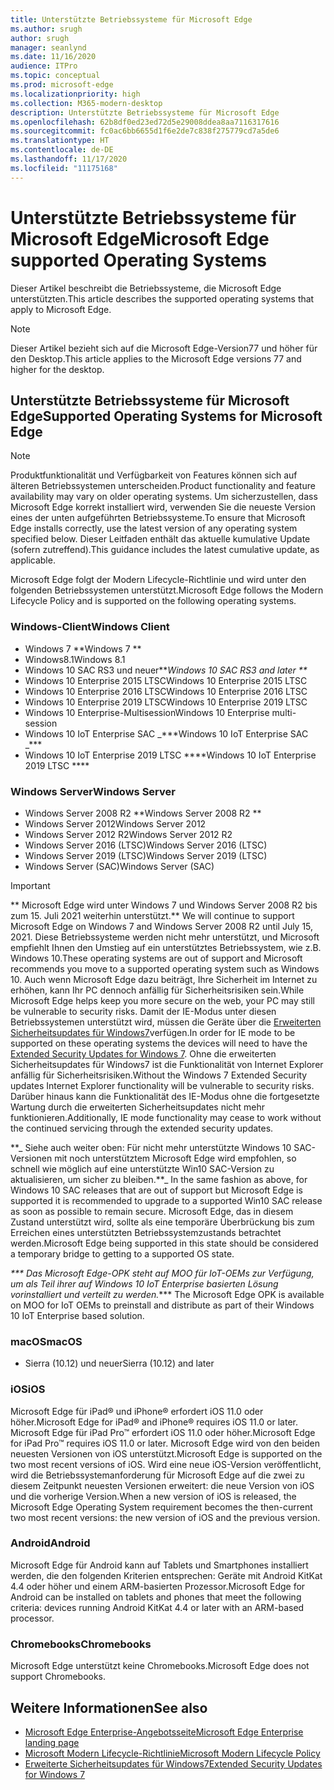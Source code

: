 ```yaml
---
title: Unterstützte Betriebssysteme für Microsoft Edge
ms.author: srugh
author: srugh
manager: seanlynd
ms.date: 11/16/2020
audience: ITPro
ms.topic: conceptual
ms.prod: microsoft-edge
ms.localizationpriority: high
ms.collection: M365-modern-desktop
description: Unterstützte Betriebssysteme für Microsoft Edge
ms.openlocfilehash: 62b8df0ed23ed72d5e29008ddea8aa7116317616
ms.sourcegitcommit: fc0ac6bb6655d1f6e2de7c838f275779cd7a5de6
ms.translationtype: HT
ms.contentlocale: de-DE
ms.lasthandoff: 11/17/2020
ms.locfileid: "11175168"
---
```

# <span data-ttu-id="a7dc9-103">Unterstützte Betriebssysteme für Microsoft Edge</span><span class="sxs-lookup"><span data-stu-id="a7dc9-103">Microsoft Edge supported Operating Systems</span></span>

<span data-ttu-id="a7dc9-104">Dieser Artikel beschreibt die Betriebssysteme, die Microsoft Edge unterstützten.</span><span class="sxs-lookup"><span data-stu-id="a7dc9-104">This article describes the supported operating systems that apply to Microsoft Edge.</span></span>

> [!NOTE]
> <span data-ttu-id="a7dc9-105">Dieser Artikel bezieht sich auf die Microsoft Edge-Version77 und höher für den Desktop.</span><span class="sxs-lookup"><span data-stu-id="a7dc9-105">This article applies to the Microsoft Edge versions 77 and higher for the desktop.</span></span>

## <span data-ttu-id="a7dc9-106">Unterstützte Betriebssysteme für Microsoft Edge</span><span class="sxs-lookup"><span data-stu-id="a7dc9-106">Supported Operating Systems for Microsoft Edge</span></span>

> [!NOTE]
> <span data-ttu-id="a7dc9-107">Produktfunktionalität und Verfügbarkeit von Features können sich auf älteren Betriebssystemen unterscheiden.</span><span class="sxs-lookup"><span data-stu-id="a7dc9-107">Product functionality and feature availability may vary on older operating systems.</span></span> <span data-ttu-id="a7dc9-108">Um sicherzustellen, dass Microsoft Edge korrekt installiert wird, verwenden Sie die neueste Version eines der unten aufgeführten Betriebssysteme.</span><span class="sxs-lookup"><span data-stu-id="a7dc9-108">To ensure that Microsoft Edge installs correctly, use the latest version of any operating system specified below.</span></span> <span data-ttu-id="a7dc9-109">Dieser Leitfaden enthält das aktuelle kumulative Update (sofern zutreffend).</span><span class="sxs-lookup"><span data-stu-id="a7dc9-109">This guidance includes the latest cumulative update, as applicable.</span></span>

<span data-ttu-id="a7dc9-110">Microsoft Edge folgt der Modern Lifecycle-Richtlinie und wird unter den folgenden Betriebssystemen unterstützt.</span><span class="sxs-lookup"><span data-stu-id="a7dc9-110">Microsoft Edge follows the Modern Lifecycle Policy and is supported on the following operating systems.</span></span>

### <span data-ttu-id="a7dc9-111">Windows-Client</span><span class="sxs-lookup"><span data-stu-id="a7dc9-111">Windows Client</span></span>

- <span data-ttu-id="a7dc9-112">Windows 7 \*\*</span><span class="sxs-lookup"><span data-stu-id="a7dc9-112">Windows 7 \*\*</span></span>
- <span data-ttu-id="a7dc9-113">Windows8.1</span><span class="sxs-lookup"><span data-stu-id="a7dc9-113">Windows 8.1</span></span>
- <span data-ttu-id="a7dc9-114">Windows 10 SAC RS3 und neuer\*\*_</span><span class="sxs-lookup"><span data-stu-id="a7dc9-114">Windows 10 SAC RS3 and later \*\*_</span></span>
- <span data-ttu-id="a7dc9-115">Windows 10 Enterprise 2015 LTSC</span><span class="sxs-lookup"><span data-stu-id="a7dc9-115">Windows 10 Enterprise 2015 LTSC</span></span>
- <span data-ttu-id="a7dc9-116">Windows 10 Enterprise 2016 LTSC</span><span class="sxs-lookup"><span data-stu-id="a7dc9-116">Windows 10 Enterprise 2016 LTSC</span></span>
- <span data-ttu-id="a7dc9-117">Windows 10 Enterprise 2019 LTSC</span><span class="sxs-lookup"><span data-stu-id="a7dc9-117">Windows 10 Enterprise 2019 LTSC</span></span>
- <span data-ttu-id="a7dc9-118">Windows 10 Enterprise-Multisession</span><span class="sxs-lookup"><span data-stu-id="a7dc9-118">Windows 10 Enterprise multi-session</span></span>
- <span data-ttu-id="a7dc9-119">Windows 10 IoT Enterprise SAC _\*\*\*</span><span class="sxs-lookup"><span data-stu-id="a7dc9-119">Windows 10 IoT Enterprise SAC _\*\*\*</span></span>
- <span data-ttu-id="a7dc9-120">Windows 10 IoT Enterprise 2019 LTSC \*\*\*\*</span><span class="sxs-lookup"><span data-stu-id="a7dc9-120">Windows 10 IoT Enterprise 2019 LTSC \*\*\*\*</span></span>



### <span data-ttu-id="a7dc9-121">Windows Server</span><span class="sxs-lookup"><span data-stu-id="a7dc9-121">Windows Server</span></span>

- <span data-ttu-id="a7dc9-122">Windows Server 2008 R2 \*\*</span><span class="sxs-lookup"><span data-stu-id="a7dc9-122">Windows Server 2008 R2 \*\*</span></span>
- <span data-ttu-id="a7dc9-123">Windows Server 2012</span><span class="sxs-lookup"><span data-stu-id="a7dc9-123">Windows Server 2012</span></span>
- <span data-ttu-id="a7dc9-124">Windows Server 2012 R2</span><span class="sxs-lookup"><span data-stu-id="a7dc9-124">Windows Server 2012 R2</span></span>
- <span data-ttu-id="a7dc9-125">Windows Server 2016 (LTSC)</span><span class="sxs-lookup"><span data-stu-id="a7dc9-125">Windows Server 2016 (LTSC)</span></span>
- <span data-ttu-id="a7dc9-126">Windows Server 2019 (LTSC)</span><span class="sxs-lookup"><span data-stu-id="a7dc9-126">Windows Server 2019 (LTSC)</span></span>
- <span data-ttu-id="a7dc9-127">Windows Server (SAC)</span><span class="sxs-lookup"><span data-stu-id="a7dc9-127">Windows Server (SAC)</span></span>

> [!IMPORTANT]
> <span data-ttu-id="a7dc9-128">\*\* Microsoft Edge wird unter Windows 7 und Windows Server 2008 R2 bis zum 15. Juli 2021 weiterhin unterstützt.</span><span class="sxs-lookup"><span data-stu-id="a7dc9-128">\*\* We will continue to support Microsoft Edge on Windows 7 and Windows Server 2008 R2 until July 15, 2021.</span></span> <span data-ttu-id="a7dc9-129">Diese Betriebssysteme werden nicht mehr unterstützt, und Microsoft empfiehlt Ihnen den Umstieg auf ein unterstütztes Betriebssystem, wie z.B. Windows 10.</span><span class="sxs-lookup"><span data-stu-id="a7dc9-129">These operating systems are out of support and Microsoft recommends you move to a supported operating system such as Windows 10.</span></span> <span data-ttu-id="a7dc9-130">Auch wenn Microsoft Edge dazu beiträgt, Ihre Sicherheit im Internet zu erhöhen, kann Ihr PC dennoch anfällig für Sicherheitsrisiken sein.</span><span class="sxs-lookup"><span data-stu-id="a7dc9-130">While Microsoft Edge helps keep you more secure on the web, your PC may still be vulnerable to security risks.</span></span> <span data-ttu-id="a7dc9-131">Damit der IE-Modus unter diesen Betriebssystemen unterstützt wird, müssen die Geräte über die [Erweiterten Sicherheitsupdates für Windows7](https://support.microsoft.com/help/4527878/faq-about-extended-security-updates-for-windows-7)verfügen.</span><span class="sxs-lookup"><span data-stu-id="a7dc9-131">In order for IE mode to be supported on these operating systems the devices will need to have the [Extended Security Updates for Windows 7](https://support.microsoft.com/help/4527878/faq-about-extended-security-updates-for-windows-7).</span></span> <span data-ttu-id="a7dc9-132">Ohne die erweiterten Sicherheitsupdates für Windows7 ist die Funktionalität von Internet Explorer anfällig für Sicherheitsrisiken.</span><span class="sxs-lookup"><span data-stu-id="a7dc9-132">Without the Windows 7 Extended Security updates Internet Explorer functionality will be vulnerable to security risks.</span></span> <span data-ttu-id="a7dc9-133">Darüber hinaus kann die Funktionalität des IE-Modus ohne die fortgesetzte Wartung durch die erweiterten Sicherheitsupdates nicht mehr funktionieren.</span><span class="sxs-lookup"><span data-stu-id="a7dc9-133">Additionally, IE mode functionality may cease to work without the continued servicing through the extended security updates.</span></span>  
>
> <span data-ttu-id="a7dc9-134">\*\*_ Siehe auch weiter oben: Für nicht mehr unterstützte Windows 10 SAC-Versionen mit noch unterstütztem Microsoft Edge wird empfohlen, so schnell wie möglich auf eine unterstützte Win10 SAC-Version zu aktualisieren, um sicher zu bleiben.</span><span class="sxs-lookup"><span data-stu-id="a7dc9-134">\*\*_ In the same fashion as above, for Windows 10 SAC releases that are out of support but Microsoft Edge is supported it is recommended to upgrade to a supported Win10 SAC release as soon as possible to remain secure.</span></span> <span data-ttu-id="a7dc9-135">Microsoft Edge, das in diesem Zustand unterstützt wird, sollte als eine temporäre Überbrückung bis zum Erreichen eines unterstützten Betriebssystemzustands betrachtet werden.</span><span class="sxs-lookup"><span data-stu-id="a7dc9-135">Microsoft Edge being supported in this state should be considered a temporary bridge to getting to a supported OS state.</span></span>
>
> <span data-ttu-id="a7dc9-136">_\*\*\* Das Microsoft Edge-OPK steht auf MOO für IoT-OEMs zur Verfügung, um als Teil ihrer auf Windows 10 IoT Enterprise basierten Lösung vorinstalliert und verteilt zu werden.</span><span class="sxs-lookup"><span data-stu-id="a7dc9-136">_\*\*\* The Microsoft Edge OPK is available on MOO for IoT OEMs to preinstall and distribute as part of their Windows 10 IoT Enterprise based solution.</span></span>

### <span data-ttu-id="a7dc9-137">macOS</span><span class="sxs-lookup"><span data-stu-id="a7dc9-137">macOS</span></span>

- <span data-ttu-id="a7dc9-138">Sierra (10.12) und neuer</span><span class="sxs-lookup"><span data-stu-id="a7dc9-138">Sierra (10.12) and later</span></span>

### <span data-ttu-id="a7dc9-139">iOS</span><span class="sxs-lookup"><span data-stu-id="a7dc9-139">iOS</span></span>

<span data-ttu-id="a7dc9-140">Microsoft Edge für iPad&reg; und iPhone&reg; erfordert iOS 11.0 oder höher.</span><span class="sxs-lookup"><span data-stu-id="a7dc9-140">Microsoft Edge for iPad&reg; and iPhone&reg; requires iOS 11.0 or later.</span></span> <span data-ttu-id="a7dc9-141">Microsoft Edge für iPad Pro&trade; erfordert iOS 11.0 oder höher.</span><span class="sxs-lookup"><span data-stu-id="a7dc9-141">Microsoft Edge for iPad Pro&trade; requires iOS 11.0 or later.</span></span> <span data-ttu-id="a7dc9-142">Microsoft Edge wird von den beiden neuesten Versionen von iOS unterstützt.</span><span class="sxs-lookup"><span data-stu-id="a7dc9-142">Microsoft Edge is supported on the two most recent versions of iOS.</span></span> <span data-ttu-id="a7dc9-143">Wird eine neue iOS-Version veröffentlicht, wird die Betriebssystemanforderung für Microsoft Edge auf die zwei zu diesem Zeitpunkt neuesten Versionen erweitert: die neue Version von iOS und die vorherige Version.</span><span class="sxs-lookup"><span data-stu-id="a7dc9-143">When a new version of iOS is released, the Microsoft Edge Operating System requirement becomes the then-current two most recent versions: the new version of iOS and the previous version.</span></span>

### <span data-ttu-id="a7dc9-144">Android</span><span class="sxs-lookup"><span data-stu-id="a7dc9-144">Android</span></span>

<span data-ttu-id="a7dc9-145">Microsoft Edge für Android kann auf Tablets und Smartphones installiert werden, die den folgenden Kriterien entsprechen: Geräte mit Android KitKat 4.4 oder höher und einem ARM-basierten Prozessor.</span><span class="sxs-lookup"><span data-stu-id="a7dc9-145">Microsoft Edge for Android can be installed on tablets and phones that meet the following criteria: devices running Android KitKat 4.4 or later with an ARM-based processor.</span></span>

### <span data-ttu-id="a7dc9-146">Chromebooks</span><span class="sxs-lookup"><span data-stu-id="a7dc9-146">Chromebooks</span></span>

<span data-ttu-id="a7dc9-147">Microsoft Edge unterstützt keine Chromebooks.</span><span class="sxs-lookup"><span data-stu-id="a7dc9-147">Microsoft Edge does not support Chromebooks.</span></span>

## <span data-ttu-id="a7dc9-148">Weitere Informationen</span><span class="sxs-lookup"><span data-stu-id="a7dc9-148">See also</span></span>

- [<span data-ttu-id="a7dc9-149">Microsoft Edge Enterprise-Angebotsseite</span><span class="sxs-lookup"><span data-stu-id="a7dc9-149">Microsoft Edge Enterprise landing page</span></span>](https://aka.ms/EdgeEnterprise)
- [<span data-ttu-id="a7dc9-150">Microsoft Modern Lifecycle-Richtlinie</span><span class="sxs-lookup"><span data-stu-id="a7dc9-150">Microsoft Modern Lifecycle Policy</span></span>](https://support.microsoft.com/help/30881/modern-lifecycle-policy)
- [<span data-ttu-id="a7dc9-151">Erweiterte Sicherheitsupdates für Windows7</span><span class="sxs-lookup"><span data-stu-id="a7dc9-151">Extended Security Updates for Windows 7</span></span>](https://support.microsoft.com/help/4527878/faq-about-extended-security-updates-for-windows-7)
